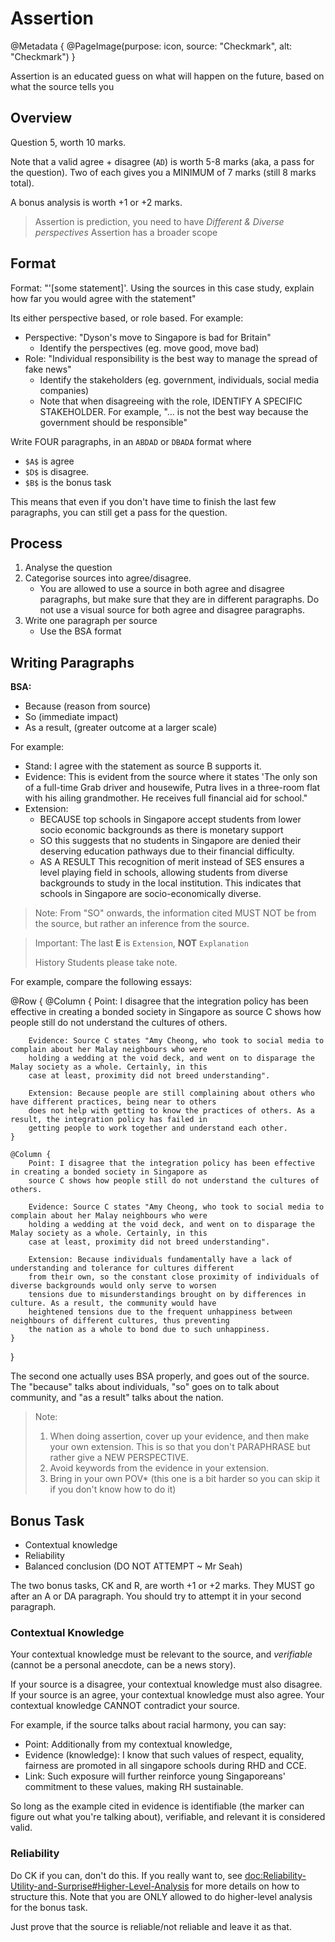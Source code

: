 # Assertion

@Metadata {
    @PageImage(purpose: icon, source: "Checkmark", alt: "Checkmark")
}

Assertion is an educated guess on what will happen on the future, based on what the source tells you

## Overview

Question 5, worth 10 marks.

Note that a valid agree + disagree (`AD`)  is worth 5-8 marks (aka, a pass for the question). Two of each gives
you a MINIMUM of 7 marks (still 8 marks total).

A bonus analysis is worth +1 or +2 marks.

> Assertion is prediction, you need to have *Different & Diverse perspectives*
> Assertion has a broader scope

## Format

Format: "'[some statement]'. Using the sources in this case study, explain how far you would agree with the statement"

Its either perspective based, or role based. For example:
- Perspective: "Dyson's move to Singapore is bad for Britain"
    - Identify the perspectives (eg. move good, move bad)
- Role: "Individual responsibility is the best way to manage the spread of fake news"
    - Identify the stakeholders (eg. government, individuals, social media companies)
    - Note that when disagreeing with the role, IDENTIFY A SPECIFIC STAKEHOLDER. For example, "... is not the best way 
    because the government should be responsible"

Write FOUR paragraphs, in an `ABDAD` or `DBADA` format where 
- `$A$` is agree 
- `$D$` is disagree.
- `$B$` is the bonus task

This means that even if you don't have time to finish the last few paragraphs, you can still get a pass for the question.

## Process

1. Analyse the question
2. Categorise sources into agree/disagree. 
    - You are allowed to use a source in both agree and disagree paragraphs, but  make sure that they are in different 
    paragraphs. Do not use a visual source for both agree and disagree paragraphs.
3. Write one paragraph per source
    - Use the BSA format

## Writing Paragraphs

**BSA:**
- Because (reason from source)
- So (immediate impact)
- As a result, (greater outcome at a larger scale)

For example:
- Stand: I agree with the statement as source B supports it.
- Evidence: This is evident from the source where it states 'The only son of a full-time Grab driver and housewife, 
Putra lives in a three-room flat with his ailing grandmother. He receives full financial aid for school."
- Extension: 
    - BECAUSE top schools in Singapore accept students from lower socio economic backgrounds as there is monetary 
    support
    - SO this suggests that no students in Singapore are denied their deserving education pathways due to their 
    financial difficulty.
    - AS A RESULT This recognition of merit instead of SES ensures a level playing field in schools, allowing students 
    from diverse backgrounds to study in the local institution. This indicates that schools in Singapore are 
    socio-economically diverse.

> Note: From "SO" onwards, the information cited MUST NOT be from the source, but rather an inference from the source.

> Important: The last **E** is `Extension`, **NOT** `Explanation` 
> 
> History Students please take note. 

For example, compare the following essays:

@Row {
    @Column {
        Point: I disagree that the integration policy has been effective in creating a bonded society in Singapore as 
        source C shows how people still do not understand the cultures of others. 
        
        Evidence: Source C states "Amy Cheong, who took to social media to complain about her Malay neighbours who were 
        holding a wedding at the void deck, and went on to disparage the Malay society as a whole. Certainly, in this 
        case at least, proximity did not breed understanding". 
        
        Extension: Because people are still complaining about others who have different practices, being near to others 
        does not help with getting to know the practices of others. As a result, the integration policy has failed in 
        getting people to work together and understand each other.
    }

    @Column {
        Point: I disagree that the integration policy has been effective in creating a bonded society in Singapore as 
        source C shows how people still do not understand the cultures of others. 
        
        Evidence: Source C states "Amy Cheong, who took to social media to complain about her Malay neighbours who were 
        holding a wedding at the void deck, and went on to disparage the Malay society as a whole. Certainly, in this 
        case at least, proximity did not breed understanding". 
        
        Extension: Because individuals fundamentally have a lack of understanding and tolerance for cultures different 
        from their own, so the constant close proximity of individuals of diverse backgrounds would only serve to worsen 
        tensions due to misunderstandings brought on by differences in culture. As a result, the community would have 
        heightened tensions due to the frequent unhappiness between neighbours of different cultures, thus preventing 
        the nation as a whole to bond due to such unhappiness.
    }
}

The second one actually uses BSA properly, and goes out of the source. The "because" talks about individuals, "so" goes
on to talk about community, and "as a result" talks about the nation.

> Note: 
> 1. When doing assertion, cover up your evidence, and then make your own extension. This is so that you don't PARAPHRASE but rather give a NEW PERSPECTIVE. 
> 2. Avoid keywords from the evidence in your extension.
> 3. Bring in your own POV* (this one is a bit harder so you can skip it if you don't know how to do it)

## Bonus Task

- Contextual knowledge
- Reliability
- Balanced conclusion (DO NOT ATTEMPT ~ Mr Seah)

The two bonus tasks, CK and R, are worth +1 or +2 marks. They MUST go after an A or DA paragraph. You should try to
attempt it in your second paragraph.

### Contextual Knowledge

Your contextual knowledge must be relevant to the source, and *verifiable* (cannot be a personal anecdote, can be a news 
story).

If your source is a disagree, your contextual knowledge must also disagree. If your source is an agree, your contextual
knowledge must also agree. Your contextual knowledge CANNOT contradict your source.

For example, if the source talks about racial harmony, you can say:
- Point: Additionally from my contextual knowledge, 
- Evidence (knowledge): I know that such values of respect, equality, fairness are promoted in all singapore schools 
during RHD and CCE. 
- Link: Such exposure will further reinforce young Singaporeans' commitment to these values, making RH sustainable.

So long as the example cited in evidence is identifiable (the marker can figure out what you're talking about), 
verifiable, and relevant it is considered valid.

### Reliability

Do CK if you can, don't do this. If you really want to, see <doc:Reliability-Utility-and-Surprise#Higher-Level-Analysis> 
for more details on how to structure this. Note that you are ONLY allowed to do higher-level analysis for the bonus task.

Just prove that the source is reliable/not reliable and leave it as that.
